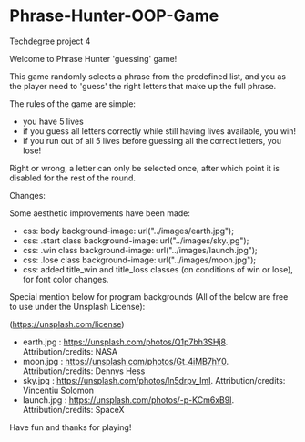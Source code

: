 # Phrase-Hunter-OOP-Game
 Techdegree project 4

Welcome to Phrase Hunter 'guessing' game! 

This game randomly selects a phrase from the predefined list, and you as the player need to 'guess' the right letters that make up the full phrase.

The rules of the game are simple:

*   you have 5 lives
*   if you guess all letters correctly while still having lives available, you win!
*   if you run out of all 5 lives before guessing all the correct letters, you lose!

Right or wrong, a letter can only be selected once, after which point it is disabled for the rest of the round.

Changes:

Some aesthetic improvements have been made:

*   css: body background-image: url("../images/earth.jpg");
*   css: .start class background-image: url("../images/sky.jpg");
*   css: .win class background-image: url("../images/launch.jpg");
*   css: .lose class background-image: url("../images/moon.jpg");
*   css: added title_win and title_loss classes (on conditions of win or lose), for font color changes.

Special mention below for program backgrounds (All of the below are free to use under the Unsplash License):

(https://unsplash.com/license)

*   earth.jpg : https://unsplash.com/photos/Q1p7bh3SHj8. Attribution/credits: NASA
*   moon.jpg : https://unsplash.com/photos/Gt_4iMB7hY0. Attribution/credits: Dennys Hess
*   sky.jpg : https://unsplash.com/photos/ln5drpv_ImI. Attribution/credits: Vincentiu Solomon
*   launch.jpg : https://unsplash.com/photos/-p-KCm6xB9I. Attribution/credits: SpaceX

Have fun and thanks for playing!